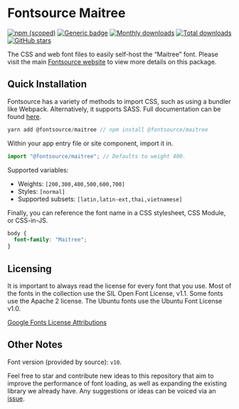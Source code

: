 # Fontsource Maitree

[![npm (scoped)](https://img.shields.io/npm/v/@fontsource/maitree?color=brightgreen)](https://www.npmjs.com/package/@fontsource/maitree) [![Generic badge](https://img.shields.io/badge/fontsource-passing-brightgreen)](https://github.com/fontsource/fontsource) [![Monthly downloads](https://badgen.net/npm/dm/@fontsource/maitree)](https://github.com/fontsource/fontsource) [![Total downloads](https://badgen.net/npm/dt/@fontsource/maitree)](https://github.com/fontsource/fontsource) [![GitHub stars](https://img.shields.io/github/stars/fontsource/fontsource.svg?style=social&label=Star)](https://github.com/fontsource/fontsource/stargazers)

The CSS and web font files to easily self-host the “Maitree” font. Please visit the main [Fontsource website](https://fontsource.org/fonts/maitree) to view more details on this package.

## Quick Installation

Fontsource has a variety of methods to import CSS, such as using a bundler like Webpack. Alternatively, it supports SASS. Full documentation can be found [here](https://fontsource.org/docs/introduction).

```javascript
yarn add @fontsource/maitree // npm install @fontsource/maitree
```

Within your app entry file or site component, import it in.

```javascript
import "@fontsource/maitree"; // Defaults to weight 400.
```

Supported variables:

- Weights: `[200,300,400,500,600,700]`
- Styles: `[normal]`
- Supported subsets: `[latin,latin-ext,thai,vietnamese]`

Finally, you can reference the font name in a CSS stylesheet, CSS Module, or CSS-in-JS.

```css
body {
  font-family: "Maitree";
}
```



## Licensing

It is important to always read the license for every font that you use.
Most of the fonts in the collection use the SIL Open Font License, v1.1. Some fonts use the Apache 2 license. The Ubuntu fonts use the Ubuntu Font License v1.0.

[Google Fonts License Attributions](https://fonts.google.com/attribution)

## Other Notes

Font version (provided by source): `v10`.

Feel free to star and contribute new ideas to this repository that aim to improve the performance of font loading, as well as expanding the existing library we already have. Any suggestions or ideas can be voiced via an [issue](https://github.com/fontsource/fontsource/issues).
